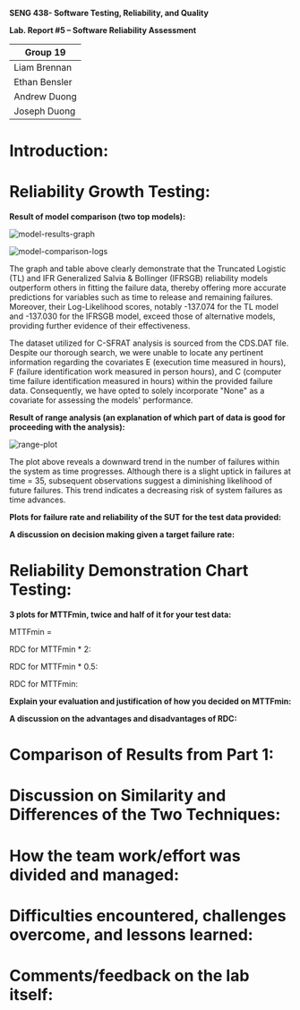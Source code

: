 **SENG 438- Software Testing, Reliability, and Quality**

**Lab. Report \#5 – Software Reliability Assessment**

| Group 19 |
|-----------------|
|       Liam Brennan          | 
|        Ethan Bensler         | 
|           Andrew Duong      |   
|          Joseph Duong     |  

# Introduction:

# Reliability Growth Testing:

**Result of model comparison (two top models):**

![model-results-graph](https://github.com/seng438-winter-2024/seng438-a5-Ruvaakaan/assets/95046408/8ac5b245-95a8-4f0d-9b68-7a8560aab430)

![model-comparison-logs](https://github.com/seng438-winter-2024/seng438-a5-Ruvaakaan/assets/95046408/1aa5b230-adea-4166-ab8e-b538929c9e63)

The graph and table above clearly demonstrate that the Truncated Logistic (TL) and IFR Generalized Salvia & Bollinger (IFRSGB) reliability models outperform others in fitting the failure data, thereby offering more accurate predictions for variables such as time to release and remaining failures. Moreover, their Log-Likelihood scores, notably -137.074 for the TL model and -137.030 for the IFRSGB model, exceed those of alternative models, providing further evidence of their effectiveness.

The dataset utilized for C-SFRAT analysis is sourced from the CDS.DAT file. Despite our thorough search, we were unable to locate any pertinent information regarding the covariates E (execution time measured in hours), F (failure identification work measured in person hours), and C (computer time failure identification measured in hours) within the provided failure data. Consequently, we have opted to solely incorporate "None" as a covariate for assessing the models' performance.


**Result of range analysis (an explanation of which part of data is good for proceeding with the analysis):**

![range-plot](https://github.com/seng438-winter-2024/seng438-a5-Ruvaakaan/assets/95046408/b830671e-3c11-40cb-aa25-d5bf809f1a81)

The plot above reveals a downward trend in the number of failures within the system as time progresses. Although there is a slight uptick in failures at time = 35, subsequent observations suggest a diminishing likelihood of future failures. This trend indicates a decreasing risk of system failures as time advances.

**Plots for failure rate and reliability of the SUT for the test data provided:**

**A discussion on decision making given a target failure rate:**

# Reliability Demonstration Chart Testing:

**3 plots for MTTFmin, twice and half of it for your test data:**

MTTFmin = 

RDC for MTTFmin * 2: 

RDC for MTTFmin * 0.5: 

RDC for MTTFmin: 

**Explain your evaluation and justification of how you decided on MTTFmin:**

**A discussion on the advantages and disadvantages of RDC:**

# Comparison of Results from Part 1:

# Discussion on Similarity and Differences of the Two Techniques:

# How the team work/effort was divided and managed:

# Difficulties encountered, challenges overcome, and lessons learned:

# Comments/feedback on the lab itself:
